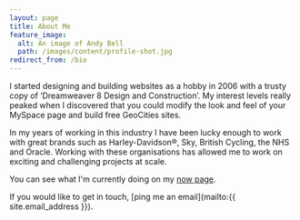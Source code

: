 ```yaml
---
layout: page
title: About Me
feature_image:
  alt: An image of Andy Bell
  path: /images/content/profile-shot.jpg
redirect_from: /bio
---
```


I started designing and building websites as a hobby in 2006 with a trusty copy of ‘Dreamweaver 8 Design and Construction’. My interest levels really peaked when I discovered that you could modify the look and feel of your MySpace page and build free GeoCities sites.

In my years of working in this industry I have been lucky enough to work with great brands such as Harley-Davidson®, Sky, British Cycling, the NHS and Oracle. Working with these organisations has allowed me to work on exciting and challenging projects at scale.

You can see what I'm currently doing on my [now page](/now).

If you would like to get in touch, [ping me an email](mailto:{{ site.email_address }}).
